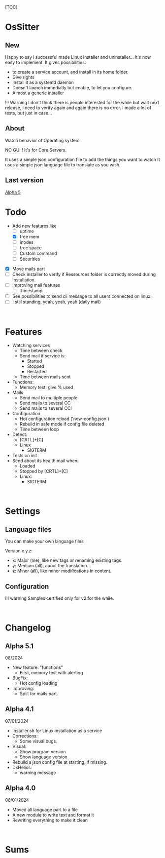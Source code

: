 [TOC]

# OsSitter
## New
Happy to say i successful made Linux installer and uninstaller...
It's now easy to implement. 
It gives possibilities:
- to create a service account, and install in its home folder.
- Give rights
- Install it as a systemd daemon
- Doesn't launch immediatly but enable, to let you configure.
- Almost a generic installer

!!! Warning I don't think there is people interested for the while but wait next release, i need to verify again and again there is no error. I made a lot of tests, but just in case...

## About
 Watch behavior of Operating system

NO GUI ! It's for Core Servers.

It uses a simple json configuration file to add the things you want to watch
It uses a simple json language file to translate as you wish.


## Last version
[Alpha 5](#alpha-5)


# Todo
- Add new features like
    - [ ] uptime
    - [x] free mem
    - [ ] inodes
    - [ ] free space
    - [ ] Custom command
    - [ ] Securities
- [x] Move mails part
- [ ] Check installer to verify if Ressources folder is correctly moved during installation.
- [ ] improving mail features
	- [ ]  Timestamp
- [ ] See possibilities to send cli message to all users connected on linux.
- [ ] I still standing, yeah, yeah, yeah (daily mail)

<br>


# Features
- Watching services
    - Time between check
    - Send mail if service is:
		- Started
        - Stopped
        - Restarted
    - Time between mails sent
- Functions:
    - Memory test: give % used
- Mails
    - Send mail to multiple people
    - Send mails to several CC
    - Send mails to several CCI
- Configuration
    - Hot configuration reload ('new-config.json')
    - Rebuild in safe mode if config file deleted
    - Time between loop    
- Detect:
	- [CRTL]+[C]
    - Linux
        - SIGTERM
- Tests on init
- Send about its health mail when:
	- Loaded
	- Stopped by [CRTL]+[C]
	- Linux:
		- SIGTERM
		

<br>

# Settings
## Language files
You can make your own language files

Version x.y.z:
- x: Major (me), like new tags or renaming existing tags.
- y: Medium (all), about the translation.
- z: Minor (all), like minor modifications in content.

		
## Configuration
!!! warning Samples certified only for v2 for the while.



<br>

# Changelog
## Alpha 5.1
06/2024
- New feature: "functions"
    - First, memory test with alerting
- BugFix:
	- Hot config loading
 - Improving:
 	- Split for mails part. 

## Alpha 4.1
07/01/2024
- Installer.sh for Linux installation as a service
- Corrections: 
	- Some visual bugs.
- Visual:
	- Show program version
	- Show language version
- Rebuild a json config file at starting, if missing.
- DxHelios: 
    - warning message

## Alpha 4.0
06/01/2024
- Moved all language part to a file
- A new module to write text and format it
- Rewriting everything to make it clean

<br>

# Sums
```

```
